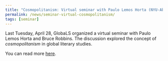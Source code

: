 ```yaml
---
title: "Cosmopolitanism: Virtual seminar with Paulo Lemos Horta (NYU-Abu Dhabi) and Bruce Robbins (Columbia University)"
permalink: /news/seminar-virtual-cosmopolitanism/
tags: [seminar]
---
```

Last Tuesday, April 28, GlobaLS organized a virtual seminar with Paulo Lemos Horta and Bruce Robbins. The discussion explored the concept of _cosmopolitanism_ in global literary studies.

You can read more [here](https://globals.research.uoc.edu/activities/group-seminars/).
